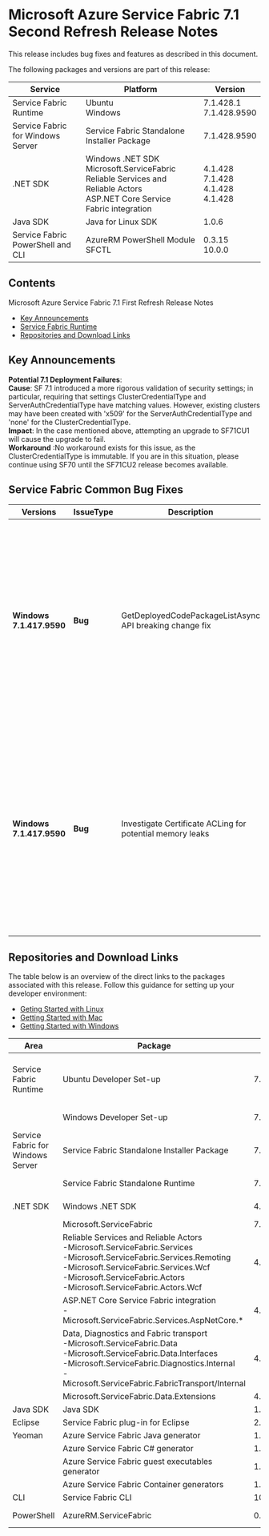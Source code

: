 # Microsoft Azure Service Fabric 7.1 Second Refresh Release Notes

This release includes bug fixes and features as described in this document.

The following packages and versions are part of this release:

| Service | Platform | Version |
|---------|----------|---------|
|Service Fabric Runtime| Ubuntu <br> Windows | 7.1.428.1 <br> 7.1.428.9590 |
|Service Fabric for Windows Server|Service Fabric Standalone Installer Package | 7.1.428.9590 |
|.NET SDK |Windows .NET SDK <br> Microsoft.ServiceFabric <br> Reliable Services and Reliable Actors <br> ASP.NET Core Service Fabric integration| 4.1.428 <br> 7.1.428 <br> 4.1.428 <br> 4.1.428 |
|Java SDK  |Java for Linux SDK  | 1.0.6 |
|Service Fabric PowerShell and CLI | AzureRM PowerShell Module  <br> SFCTL |  0.3.15 <br> 10.0.0 |

## Contents 

Microsoft Azure Service Fabric 7.1 First Refresh Release Notes

* [Key Announcements](#key-announcements)
* [Service Fabric Runtime](#service-fabric-runtime)
* [Repositories and Download Links](#repositories-and-download-links)

## Key Announcements
**Potential 7.1 Deployment Failures**:<br>
**Cause**: SF 7.1 introduced a more rigorous validation of security settings; in particular, requiring that settings ClusterCredentialType and ServerAuthCredentialType have matching values. However, existing clusters may have been created with 'x509' for the ServerAuthCredentialType and 'none' for the ClusterCredentialType. <br> **Impact**:  In the case mentioned above, attempting an upgrade to SF71CU1 will cause the upgrade to fail. <br> **Workaround** :No workaround exists for this issue, as the ClusterCredentialType is immutable. If you are in this situation, please continue using SF70 until the SF71CU2 release becomes available.

## Service Fabric Common Bug Fixes

| Versions | IssueType | Description | Resolution | 
|-|-|-|-|
| **Windows  7.1.417.9590** | **Bug** |GetDeployedCodePackageListAsync API breaking change fix|**Brief desc**:  There was an API change in SF 7.1 and SF 7.1CU1 to the function "GetDeployedCodePackageListAsync()" by adding an extra boolean variable. However, the following API was taken out by accident making it a breaking change for anyone who used it previously. <br> **Impact**:  Anyone using the API "Get-DeployedCodePackageListAsync" and upgraded to 7.1 or 7.1CU2 would run into a "Method Not found" error if their app used the above API.[**Documentation**](https://docs.microsoft.com/dotnet/api/system.fabric.fabricclient.queryclient.getdeployedcodepackagelistasync?view=azure-dotnet) <br> **Workaround**: Recompile your app that uses the above API to use the new signatures which include a boolean for includeCodePackageUsageStatistics and redeploy those apps in your cluster. <br> **Fix**: This fix re-adds the original API signatures.
| **Windows  7.1.417.9590** | **Bug** |Investigate Certificate ACLing for potential memory leaks|**Brief desc**: SF 7.1 introduced periodic monitoring and ACLing of application certificates declared by common name; this exposed (and exacerbated) an existing memory leak in the certificate ACLing code, causing a more rapid increase in memory pressure. <br> **Impact**:  FabricHost.exe leaks OS-allocated security descriptors at a rate of roughly 1kb/minute/application certificate. Frequent application updates or sharing of the certificates results in a higher leak rate. <br> **Workaround**: Options include: <br> restarting the SF runtime on the node at regular intervals <br> avoiding declaring endpoint certificates by CN <br> staying on SF 7.0 builds <br> **Fix**: This fix re-adds the original API signatures.

## Repositories and Download Links
The table below is an overview of the direct links to the packages associated with this release. 
Follow this guidance for setting up your developer environment: 
* [Geting Started with Linux](https://docs.microsoft.com/azure/service-fabric/service-fabric-get-started-linux)
* [Getting Started with Mac](https://docs.microsoft.com/azure/service-fabric/service-fabric-get-started-mac)
* [Getting Started with Windows](https://docs.microsoft.com/azure/service-fabric/service-fabric-get-started)

| Area | Package | Version | Repository | Direct Download Link |
|-|-|-|-|-|
|Service Fabric Runtime |Ubuntu Developer Set-up | 7.1.428.1 | N/A | Cluster Runtime: https://apt-mo.trafficmanager.net/repos/servicefabric/pool/main/s/servicefabric <br> Service Fabric SDK for local cluster setup: https://apt-mo.trafficmanager.net/repos/servicefabric/pool/main/s/servicefabricsdkcommon/ <br> Container image: https://hub.docker.com/r/microsoft/service-fabric-onebox/ 
|| Windows Developer Set-up| 7.1.428.9590 | N/A | https://download.microsoft.com/download/0/3/4/0344ed86-f29f-47a0-9de2-67424644e773/MicrosoftServiceFabric.7.1.428.9590.exe |
| Service Fabric for Windows Server | Service Fabric Standalone Installer Package | 7.1.428.9590 | N/A | https://download.microsoft.com/download/8/3/6/836E3E99-A300-4714-8278-96BC3E8B5528/7.1.428.9590/Microsoft.Azure.ServiceFabric.WindowsServer.7.1.428.9590.zip |
|| Service Fabric Standalone Runtime | 7.1.428.9590 | N/A | https://download.microsoft.com/download/B/0/B/B0BCCAC5-65AA-4BE3-AB13-D5FF5890F4B5/7.1.428.9590/MicrosoftAzureServiceFabric.7.1.428.9590.cab |
|.NET SDK | Windows .NET SDK | 4.1.428 | N/A | https://download.microsoft.com/download/0/3/4/0344ed86-f29f-47a0-9de2-67424644e773/MicrosoftServiceFabricSDK.4.1.428.msi |
||Microsoft.ServiceFabric | 7.1.428 | N/A |https://www.nuget.org |
||Reliable Services and Reliable Actors<br>\-Microsoft.ServiceFabric.Services<br>\-Microsoft.ServiceFabric.Services.Remoting<br>\-Microsoft.ServiceFabric.Services.Wcf <br>\-Microsoft.ServiceFabric.Actors <br>\-Microsoft.ServiceFabric.Actors.Wcf | 4.1.428 |https://github.com/Azure/service-fabric-services-and-actors-dotnet |https://www.nuget.org |
||ASP.NET Core Service Fabric integration<br>\-Microsoft.ServiceFabric.Services.AspNetCore.*| 4.1.428 |https://github.com/Azure/service-fabric-aspnetcore |https://www.nuget.org |
||Data, Diagnostics and Fabric transport<br>\-Microsoft.ServiceFabric.Data <br>\-Microsoft.ServiceFabric.Data.Interfaces <br>\-Microsoft.ServiceFabric.Diagnostics.Internal <br>\-Microsoft.ServiceFabric.FabricTransport/Internal | 4.1.428 | N/A| https://www.nuget.org |
||Microsoft.ServiceFabric.Data.Extensions | 4.1.428 | N/A |https://www.nuget.org |
|Java SDK |Java SDK | 1.0.6 |N/A | https://mvnrepository.com/artifact/com.microsoft.servicefabric/sf-actors/1.0.6 |
|Eclipse |Service Fabric plug-in for Eclipse | 2.0.7 | N/A | N/A |
|Yeoman |Azure Service Fabric Java generator | 1.0.7 | https://github.com/Azure/generator-azuresfjava | N/A |
||Azure Service Fabric C# generator | 1.0.9 | https://github.com/Azure/generator-azuresfcsharp | N/A |
||Azure Service Fabric guest executables generator | 1.0.1 | https://github.com/Azure/generator-azuresfguest | N/A |
||Azure Service Fabric Container generators | 1.0.1 | https://github.com/Azure/generator-azuresfcontainer | N/A |
| CLI |Service Fabric CLI | 10.0.0 | https://github.com/Azure/service-fabric-cli | https://pypi.python.org/pypi/sfctl |
| PowerShell | AzureRM.ServiceFabric | 0.3.15 | https://github.com/Azure/azure-powershell/tree/preview/src/ResourceManager/ServiceFabric | https://www.powershellgallery.com/packages/AzureRM.ServiceFabric/0.3.15  |


 
